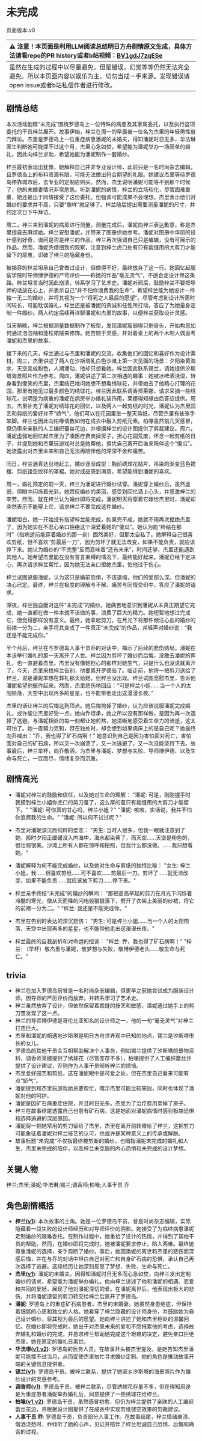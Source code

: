 # 未完成
页面版本:v0
 

| :warning: 注意！本页面是利用LLM阅读总结明日方舟剧情原文生成，具体方法请看repo的PR history或者b站视频：[BV1gdJ7zqESe](https://www.bilibili.com/video/BV1gdJ7zqESe/)         |
|:----------------------------|
| 虽然在生成的过程中以尽量避免，但是错误，幻觉等等仍然无法完全避免。所以本页面内容以娱乐为主，切勿当成一手来源。发现错误请open issue或者b站私信作者进行修改。|



## 剧情总结
本次活动剧情“未完成”围绕罗德岛上一位特殊的病患及其家属委托，以及执行这项委托的干员梓兰展开。故事伊始，梓兰在周一的早晨被一位名为杰里的年轻男性敲门拜访。杰里是罗德岛上一位重症病患潘妮的未婚夫，得知潘妮时日无多，华法琳医生判断她可能撑不过这个月，杰里心急如焚，希望能为潘妮举办一场简单的婚礼，因此向梓兰求助，希望她能为潘妮制作一套婚纱。

梓兰最初表现出犹豫，她解释自己并非专业设计师，此前只是一名时尚杂志编辑，且罗德岛上的布料资源有限，可能无法做出符合期望的礼服。她建议杰里等待罗德岛停靠城市后，去专业的定制店购买。然而，杰里说明潘妮可能等不到那个时候了，他的未婚妻情况非常危急。听到潘妮的病情，梓兰的立场软化，尽管困难重重，她还是出于同情接受了这份委托，但强调可能成果不会理想。杰里表示他们对婚纱的要求并不高，只要“像样”就足够了。梓兰随后提出需要测量潘妮的尺寸，并约定次日下午拜访。

周二，梓兰来到潘妮的病房进行测量。测量完成后，潘妮向梓兰表达歉意，称是杰里擅自去麻烦她。梓兰安慰潘妮，并带来了图册供她参考。潘妮对图册中华丽的设计感到好奇，询问是否是梓兰的作品。梓兰再次强调自己只是编辑，没有可展示的作品。然而，潘妮凭借细致的观察，注意到梓兰虎口处有只有裁缝用的大剪刀才能留下的厚茧，识破了梓兰的隐藏身份。

被揭穿的梓兰坦承自己曾做过设计，但做得不好，最终放弃了这一行。她回忆起服装学院时导师博伊德的严苛评价——称她的作品“毫无灵气”，不适合走设计师这条路。梓兰坦言当时因此崩溃，转系学习了艺术史。潘妮听闻后，鼓励梓兰不要把导师的话放在心上，并表示自己“并不怕你浪费我的生命”，希望梓兰能为她设计一件独一无二的婚纱，并将其视为一个“将死之人最后的愿望”。尽管考虑到设计所需时间较长，可能耽误婚礼，梓兰还是被潘妮的真诚和任性所打动，答应了为她量身定制一件婚纱。两人约定后续再详聊潘妮和杰里的故事，以便梓兰获取设计灵感。

当天稍晚，梓兰根据测量数据制作了板型，发现潘妮瘦弱得只剩骨头，开始构思如何通过泡泡袖和蓬松裙摆来修饰。她苦恼于灵感，并对着桌上的两个木制人偶思考潘妮和杰里的故事。

接下来的几天，梓兰通过与杰里和潘妮的交流，收集他们的回忆和喜好作为设计素材。周三，杰里讲述了两人在汐斯塔乳白色沙滩上第一次见面的场景：夕阳染黄海水，天空变成粉色，人潮涌动，他却只想看她。梓兰因此联系锡兰，请她提供汐斯塔海景照片作为参考。周四，潘妮讲述了第二次相遇的趣事：她被冰啤酒浇湿，转身看到傻笑的杰里，杰里结巴地问她想不想看绣球花，并带她去了他精心打理的花园，那里有她见过最多颜色的绣球花。梓兰因此联系调香师莱娜，请求采摘一些绣球花，说明是为病重的潘妮在病房举办婚礼装饰用，莱娜得知缘由后答应提供。周五，杰里补充了潘妮对绣球花的回忆，以及两人一起剪纸的时光，潘妮认为杰里园艺和剪纸的爱好并不“娇气”，他们可以在花园里坐一整天剪纸，尽管杰里有些笨手笨脚。梓兰也因此向柏喙请教如何在成衣中融入剪纸元素。柏喙虽然前几天感冒，但仍带来亲肤的人工编织蕾丝花边，并根据梓兰的设计图提供了剪裁建议。周六，潘妮虚弱地回忆起杰里为了凑医疗费卖掉房子，担心花园荒废，怀念一起剪纸的日子，并提到她和杰里玩游戏时总是她帮他，担忧自己离开后谁来陪伴这个“傻瓜”。她流露出对杰里未来和自己无法再陪伴他的深深不舍和痛苦。

同日，梓兰通宵达旦地赶工，婚纱逐渐成型：胸前绣球花贴片、吊染的渐变蓝色裙摆、剪纸镂空纹样的罩裙。她对成品感到满意，希望能得到潘妮的喜欢。

周一，婚礼预定的前一天，梓兰为潘妮进行婚纱试穿。潘妮穿上婚纱后，虽然虚弱，但眼中闪烁着光彩，她赞叹婚纱的美丽，感受到回忆涌上心头，并感激梓兰的辛劳。然而，就在梓兰认为婚纱即将完成，潘妮明天将穿着它嫁给杰里时，潘妮却突然表示不能穿上它，请求梓兰不要完成这件婚纱。

潘妮坦白，她一开始没有指望梓兰能完成，如果完不成，她就不用再次拒绝杰里了，因为她实在不忍心亲口拒绝这个深爱着她的“傻瓜”。她认为能“终结在那时”（指病逝前能穿着婚纱的那一刻）固然美好，但那太自私了。她解释自己很喜欢剪纸，但不喜欢“剪最后一刀”，因为剪坏了就无法改变，如果不能负责，就应该停下来。她认为婚纱的“不完整”反而意味着“还有未来”，时间还够，杰里还能遇到其他人。她希望杰里能在没有誓言束缚的情况下，最终能好起来。潘妮已经下定决心，再次请求梓兰帮忙，因为她无法亲口拒绝杰里，怕他过于伤心。

梓兰试图说服潘妮，认为这只是婚前恐惧，不该退缩，他们的爱那么深。但潘妮的决心已定。最终，梓兰在极度的理解与不解、痛苦与同情交织中，答应了潘妮的请求。

深夜，梓兰独自面对这件“未完成”的婚纱。她痛苦地意识到潘妮从未真正期望它完成，她一直都在做一件本就不该做的事，浪费了巨大的精力。她短暂地想过完成它，但觉得那样没有意义。最终，她拿起剪刀，在月光下将那件倾注心血的婚纱的前襟一分为二，亲手将其变成了一件真正“未完成”的作品，并轻声对婚纱说：“我还是不能完成你。”

半个月后，梓兰在与罗德岛人事干员乔的对话中，揭示了后续的悲伤结局。潘妮在本该举行婚礼的那一天离开了人世。梓兰因为剪坏了婚纱而后悔，没敢去潘妮的葬礼，也一直避着杰里。杰里没有像她担心的那样对她生气，只是什么也没说就离开了。今天，杰里来找梓兰告别，他要离开罗德岛了。临走前，他将一把剪刀送给了梓兰，说是潘妮本想在葬礼那天给她，但梓兰没出现。梓兰试图宽慰杰里，告诉他潘妮希望他振作起来。然而，杰里悲伤地回应：“可是梓兰小姐......当一个人的太阳陨落，天空中出现再多的星星，也不能带他走出这漫漫长夜。”

杰里的话让梓兰的后悔达到顶点。她后悔剪掉了婚纱，认为应该说服潘妮完成婚礼，或许能让杰里好受一点。她向乔坦承，她之所以没有那样做，是因为再一次选择了逃避。与潘妮相处的每一刻都让她煎熬，她清晰地感受着生命力的流逝，这太可怕了。她一直努力克制，但在独处时，却会想到如果病床上的是自己呢？她最终向乔喊出：“乔，我也得了矿石病啊！” 她意识到自己是因为害怕面对死亡，害怕面对自己的矿石病，所以又一次崩溃了，又一次逃避了，又一次没能坚持下去。故事最后，梓兰举杯，向乔敬酒，为杰里与潘妮、梦想与失败、导师博伊德、以及生命与死亡，一饮而尽，情绪复杂而沉重。
## 剧情高光
- 潘妮对梓兰的鼓励和信任，以及她对生命的理解：
  "潘妮: 可是，刚刚握手时我摸到梓兰小姐你虎口的剪刀茧了，这么厚的茧只有裁缝用的大剪刀才能留下。"
  "潘妮: 可你真的甘心吗，梓兰小姐？"
  "潘妮: 咳咳，实话说，我并不怕你浪费我的生命。"
  "潘妮: 所以何不试试呢？"

- 杰里对潘妮深沉而纯粹的爱恋：
  "男生: 当时人很多，但我一眼就注意到了她，那时夕阳正缓缓没入内海中，海水都染黄了，而天空......天空是粉色的，很壮观很美。沙滩上所有人都在惊呼和拍照，但我什么都没做。......我只想看她。"

- 潘妮解释为何不能完成婚纱，以及她对生命与剪纸的独特比喻：
  "女生: 梓兰小姐，我......很喜欢剪纸......可不喜欢......剪最后一刀。剪坏了......就无法改变，如果不能负责......就应该放下剪刀......停下来。"

- 梓兰亲手终结“未完成”的婚纱的瞬间：
  "那把高高举起的剪刀在月光下闪烁着冷酷的寒光，像从天而降的闪电般狠狠落下，劈开了衣架上美丽的纱裙，将它的前襟一分为二。"
  "梓兰: 我还是不能完成你。"

- 杰里在告别时表达的深沉悲伤：
  "男生: 可是梓兰小姐......当一个人的太阳陨落，天空中出现再多的星星，也不能带他走出这漫漫长夜。"

- 梓兰最终的自我剖析和对命运的控诉：
  "梓兰: 乔，我也得了矿石病啊！"
  "梓兰: （举杯）敬杰里与潘妮，敬梦想与失败，敬博伊德老头......敬生命与死亡。"
## trivia
- 梓兰在加入罗德岛前曾是一名时尚杂志编辑，但更早之前她尝试成为服装设计师，因导师的严厉评价而放弃，并转系学习了艺术史。
- 梓兰虽然放弃了设计，但依然保留着裁缝的技艺和敏感，潘妮通过她手上的剪刀茧发现了这一点。
- 梓兰的导师博伊德是哥伦比亚知名的设计师之一，他的一句“毫无灵气”对梓兰打击巨大。
- 杰里和潘妮的相遇地汐斯塔是明日方舟世界观中已知的地点，锡兰是汐斯塔市长的女儿。
- 罗德岛的其他干员会互相帮助解决个人事务，例如锡兰提供了汐斯塔的景物资料，调香师莱娜提供了绣球花（尽管库存不多），柏喙提供了人工编织蕾丝并提供了设计建议，乔则作为人事干员倾听梓兰的烦恼。
- 杰里爱好园艺和剪纸，这在潘妮眼中是可爱之处，但在杰里自己看来可能有点“娇气”。
- 潘妮提到和杰里玩游戏她总要帮忙，暗示杰里可能比较笨拙，同时也体现了潘妮对他的呵护。
- 潘妮是因矿石病重症住院，并且时日无多。杰里为了治疗费用卖掉了房子。
- 梓兰在故事结尾透露自己也患有矿石病，这是她面对潘妮病情时感到极端恐惧和选择逃避的深层原因。
- 潘妮将一把她常用的剪刀留给了杰里，杰里在离开前转赠给了梓兰，这把剪刀可能象征着潘妮对梓兰技艺的认可，也或许是某种意义上的传承或解脱。
- 故事标题“未完成”不仅指最终被剪断的婚纱，也暗指潘妮未完成的婚礼和人生，杰里未完成的陪伴，以及梓兰未克服的内心恐惧和未完成的设计梦想。
## 关键人物
梓兰;杰里;潘妮;华法琳;锡兰;调香师;柏喙;人事干员 乔
## 角色剧情概括
-   **梓兰([v1](../chars/char_278_orchid.md))**: 本次故事的主角。她是一位罗德岛干员，曾是时尚杂志编辑，实际隐藏着一段失败的设计师经历和对导师评价的阴影。她接受了为临终病患潘妮定制婚纱的艰难委托。在制作过程中，她重拾了设计的热情，并得到了其他干员的帮助。然而，在婚纱即将完成时，她被潘妮要求停止，陷入两难。最终她尊重潘妮的选择，亲手剪断了婚纱。事后，她因潘妮的离世和杰里的悲伤而深感后悔，并在与乔的对话中坦白自己对死亡和自身矿石病的恐惧，承认自己再次选择了逃避。这段经历让她深刻反思了梦想、失败、生命与死亡。
-   **杰里([v1](../chars/extended_char_jie_li.md))**: 潘妮的未婚夫。因得知潘妮时日无多而心急如焚，向梓兰发出定制婚纱的请求，希望能为潘妮举办婚礼。他向梓兰讲述了他和潘妮的相遇、恋爱和共同的爱好，展现了他对潘妮深切的爱。在潘妮离世后，他表现出极大的悲伤，并将潘妮遗留的剪刀转交给梓兰后离开了罗德岛。
-   **潘妮**: 罗德岛上的重症矿石病患者，杰里的未婚妻。她虽然身患绝症，但保持着细腻的心思和独立的人格。她看穿了梓兰隐藏的设计师身份，并鼓励她为自己设计婚纱，将其视为最后的愿望。她向梓兰讲述了她和杰里相处的温馨回忆。在婚纱即将完成时，她出于对杰里未来的爱和不愿拖累他的考虑，选择放弃婚礼和婚纱的完成，并恳求梓兰帮助她完成这个艰难的决定，避免亲口拒绝杰里。她在原定的婚礼日离世。
-   **华法琳([v1](../chars/char_171_bldsk.md),[v2](../char_v3/char_171_bldsk.md))**: 罗德岛的医务人员。在故事开头被杰里提及，是她告知杰里潘妮可能撑不过当月，从而促使杰里匆忙寻求婚纱定制。她的角色是推动故事开端的关键信息提供者。
-   **锡兰([v1](../chars/char_348_ceylon.md))**: 罗德岛干员。被梓兰联系，提供了她家乡汐斯塔的海景照片作为婚纱设计的灵感参考。
-   **调香师([v1](../chars/char_181_flower.md))**: 罗德岛干员。被梓兰联系，尽管绣球花存量不多，但在得知用途是为重症患者潘妮举办婚礼后，同意提供了一些绣球花给梓兰。
-   **柏喙([v1](../chars/char_252_bibeak.md),[v2](../char_v3/char_252_bibeak.md))**: 罗德岛干员。虽然感冒初愈，但仍为梓兰提供了亲肤的人工编织蕾丝花边，并根据设计图提供了在成衣中实现剪纸镂空效果的剪裁建议。
-   **人事干员 乔**: 罗德岛干员，负责部分人事工作。在故事结尾，梓兰情绪崩溃、借酒浇愁时，乔倾听了她的心声，见证并陪伴了梓兰坦诚自己恐惧、后悔和痛苦的过程。